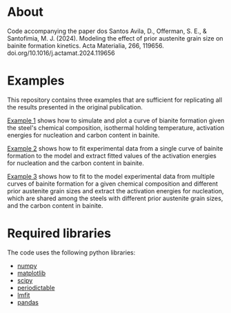 # About
Code accompanying the paper
dos Santos Avila, D., Offerman, S. E., & Santofimia, M. J. (2024).
Modeling the effect of prior austenite grain size on bainite formation kinetics.
Acta Materialia, 266, 119656.
doi.org/10.1016/j.actamat.2024.119656


# Examples
This repository contains three examples that are sufficient for replicating all the results presented in the original publication.

[Example 1](Example1.py) shows how to simulate and plot a curve of bianite formation given the steel's chemical composition, isothermal holding temperature, activation energies for nucleation and carbon content in bainite.

[Example 2](Example2.py) shows how to fit experimental data from a single curve of bainite formation to the model and extract fitted values of the activation energies for nucleation and the carbon content in bainite.

[Example 3](Example3.py) shows how to fit to the model experimental data from multiple curves of bainite formation for a given chemical composition and different prior austenite grain sizes and extract the activation energies for nucleation, which are shared among the steels with different prior austenite grain sizes, and the carbon content in bainite.

# Required libraries
The code uses the following python libraries:

-   [numpy](https://numpy.org/)
-   [matplotlib](https://matplotlib.org/)
-   [scipy](https://scipy.org/)
-   [periodictable](https://periodictable.readthedocs.io/en/latest/)
-   [lmfit](https://lmfit.github.io/lmfit-py/)
-   [pandas](https://pandas.pydata.org/)
